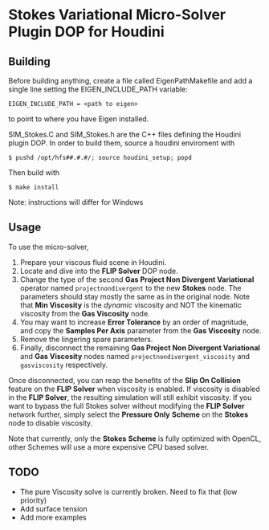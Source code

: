 # Stokes Variational Micro-Solver Plugin DOP for Houdini


## Building

Before building anything, create a file called EigenPathMakefile and add a
single line setting the EIGEN_INCLUDE_PATH variable:
```
EIGEN_INCLUDE_PATH = <path to eigen>
```
to point to where you have Eigen installed.

SIM_Stokes.C and SIM_Stokes.h are the C++ files defining the Houdini plugin DOP.
In order to build them, source a houdini enviroment with

```
$ pushd /opt/hfs##.#.#/; source houdini_setup; popd
```

Then build with
```
$ make install
```

Note: instructions will differ for Windows


## Usage

To use the micro-solver,

1. Prepare your viscous fluid scene in Houdini.
2. Locate and dive into the **FLIP Solver** DOP node.
3. Change the type of the second **Gas Project Non Divergent Variational**
operator named `projectnondivergent` to the new **Stokes** node.
The parameters should stay mostly the same as in the original node.
  Note that **Min Viscosity** is the *dynamic* viscosity and NOT the kinematic viscosity
  from the **Gas Viscosity** node.
4. You may want to increase **Error Tolerance** by an
order of magnitude, and copy the **Samples Per Axis** parameter from the
**Gas Viscosity** node.
5. Remove the lingering spare parameters.
6. Finally, disconnect the remaining **Gas Project Non Divergent Variational** and **Gas
Viscosity** nodes named `projectnondivergent_viscosity` and `gasviscosity`
respectively.

Once disconnected, you can reap the benefits of the **Slip On
Collision** feature on the **FLIP Solver** when viscosity is enabled.  If viscosity
is disabled in the **FLIP Solver**, the resulting simulation will still exhibit
viscosity.  If you want to bypass the full Stokes solver without modifying the
**FLIP Solver** network further, simply select the **Pressure Only** **Scheme** on
the **Stokes** node to disable viscosity.

Note that currently, only the **Stokes** **Scheme** is fully optimized with OpenCL,
other Schemes will use a more expensive CPU based solver.


## TODO

- The pure Viscosity solve is currently broken. Need to fix that (low priority)
- Add surface tension
- Add more examples
